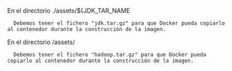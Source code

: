 En el directorio ./assets/${JDK_TAR_NAME

      Debemos tener el fichero "jdk.tar.gz" para que Docker pueda copiarlo al contenedor durante la construcción de la imagen.


En el directorio /assets/

      Debemos tener el fichero "hadoop.tar.gz" para que Docker pueda copiarlo al contenedor durante la construcción de la imagen.
